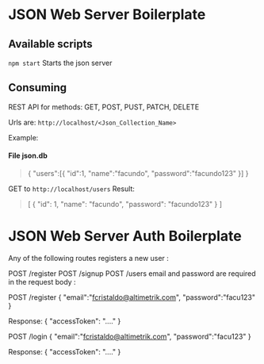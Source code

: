 # JSON Web Server Boilerplate

## Available scripts

` npm start `
Starts the json server

## Consuming

REST API for methods: GET, POST, PUST, PATCH, DELETE

Urls are: `http://localhost/<Json_Collection_Name>`

Example:
#### File json.db
> {
>   "users":[{
>     "id":1,
>     "name":"facundo",
>     "password":"facundo123"
>   }]
> }

GET to `http://localhost/users`
Result:
> [
>   {
>     "id": 1,
>     "name": "facundo",
>     "password": "facundo123"
>   }
> ]
> 
# JSON Web Server Auth Boilerplate

Any of the following routes registers a new user :

POST /register
POST /signup
POST /users
email and password are required in the request body :

POST /register
{
    "email":"fcristaldo@altimetrik.com",
    "password":"facu123"
}

Response:
{
"accessToken": "...."
}

POST /login
{
    "email":"fcristaldo@altimetrik.com",
    "password":"facu123"
}

Response:
{
"accessToken": "...."
}

